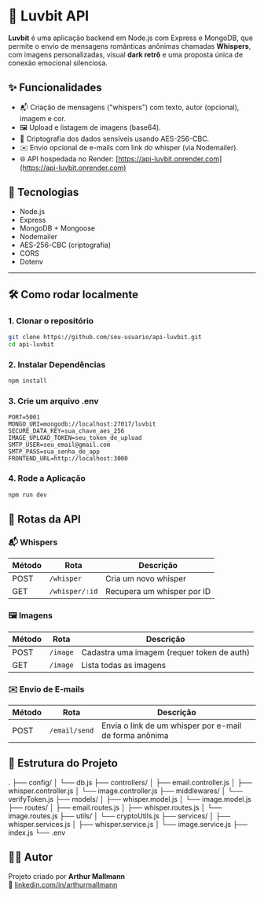 # 💌 Luvbit API

**Luvbit** é uma aplicação backend em Node.js com Express e MongoDB, que permite o envio de mensagens românticas anônimas chamadas **Whispers**, com imagens personalizadas, visual **dark retrô** e uma proposta única de conexão emocional silenciosa.

## ✨ Funcionalidades

- 📬 Criação de mensagens ("whispers") com texto, autor (opcional), imagem e cor.
- 🖼️ Upload e listagem de imagens (base64).
- 🔐 Criptografia dos dados sensíveis usando AES-256-CBC.
- ✉️ Envio opcional de e-mails com link do whisper (via Nodemailer).
- 🌐 API hospedada no Render: [https://api-luvbit.onrender.com](https://api-luvbit.onrender.com)

## 🚀 Tecnologias

- Node.js
- Express
- MongoDB + Mongoose
- Nodemailer
- AES-256-CBC (criptografia)
- CORS
- Dotenv

---

## 🛠️ Como rodar localmente

### 1. Clonar o repositório

```bash
git clone https://github.com/seu-usuario/api-luvbit.git
cd api-luvbit
```

### 2. Instalar Dependências

```bash
npm install
```

### 3. Crie um arquivo .env

```env
PORT=5001
MONGO_URI=mongodb://localhost:27017/luvbit
SECURE_DATA_KEY=sua_chave_aes_256
IMAGE_UPLOAD_TOKEN=seu_token_de_upload
SMTP_USER=seu_email@gmail.com
SMTP_PASS=sua_senha_de_app
FRONTEND_URL=http://localhost:3000
```

### 4. Rode a Aplicação

```bash
npm run dev
```

## 📡 Rotas da API

### 📬 Whispers

| Método | Rota             | Descrição                    |
|--------|------------------|------------------------------|
| POST   | `/whisper`       | Cria um novo whisper         |
| GET    | `/whisper/:id`   | Recupera um whisper por ID   |

### 🖼️ Imagens

| Método | Rota             | Descrição                                 |
|--------|------------------|--------------------------------------------|
| POST   | `/image`         | Cadastra uma imagem (requer token de auth)|
| GET    | `/image`         | Lista todas as imagens                    |

### ✉️ Envio de E-mails

| Método | Rota             | Descrição                                             |
|--------|------------------|--------------------------------------------------------|
| POST   | `/email/send`    | Envia o link de um whisper por e-mail de forma anônima|


## 📁 Estrutura do Projeto

.
├── config/
│   └── db.js
├── controllers/
│   ├── email.controller.js
│   ├── whisper.controller.js
│   └── image.controller.js
├── middlewares/
│   └── verifyToken.js
├── models/
│   ├── whisper.model.js
│   └── image.model.js
├── routes/
│   ├── email.routes.js
│   ├── whisper.routes.js
│   └── image.routes.js
├── utils/
│   └── cryptoUtils.js
├── services/
│   ├── whisper.services.js
│   ├── whisper.service.js
│   └── image.service.js
├── index.js
└── .env

## 👨‍💻 Autor

Projeto criado por **Arthur Mallmann**  
🔗 [linkedin.com/in/arthurmallmann](https://www.linkedin.com/in/arthurmallmann/)
